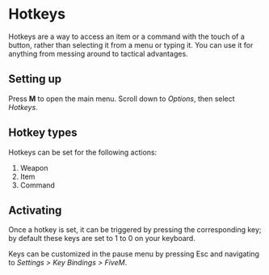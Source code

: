 # Hotkeys
Hotkeys are a way to access an item or a command with the touch of a button, rather than selecting it from a menu or typing it. 
You can use it for anything from messing around to tactical advantages.

## Setting up
Press **M** to open the main menu. Scroll down to *Options*, then select *Hotkeys*.

## Hotkey types
Hotkeys can be set for the following actions:
1. Weapon
2. Item
3. Command

## Activating
Once a hotkey is set, it can be triggered by pressing the corresponding key; by default these keys are set to 1 to 0 on your keyboard.

Keys can be customized in the pause menu by pressing Esc and navigating to *Settings > Key Bindings > FiveM*.
